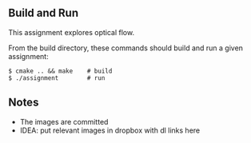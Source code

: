 Build and Run
---
This assignment explores optical flow.


From the build directory, these commands should build and run a given assignment:
```
$ cmake .. && make    # build
$ ./assignment        # run
```

Notes
---
 * The images are committed
 * IDEA: put relevant images in dropbox with dl links here
